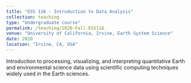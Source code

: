 ```yaml
---
title: "ESS 116 - Introduction to Data Analysis"
collection: teaching
type: "Undergraduate course"
permalink: /teaching/2020-Fall-ESS116
venue: "University of California, Irvine, Earth System Science"
date: 2020
location: "Irvine, CA, USA"
---
```


Introduction to processing, visualizing, and interpreting quantitative Earth and environmental science data using scientific computing techniques widely used in the Earth sciences.
